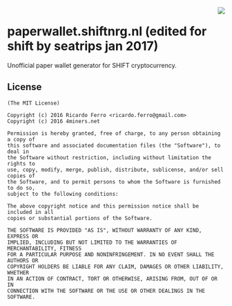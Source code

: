 
<img align="right" src="https://cdn.rawgit.com/feross/standard/master/badge.svg">

# paperwallet.shiftnrg.nl (edited for shift by seatrips jan 2017)

Unofficial paper wallet generator for SHIFT cryptocurrency.

## License

```
(The MIT License)

Copyright (c) 2016 Ricardo Ferro <ricardo.ferro@gmail.com>
Copyright (c) 2016 4miners.net

Permission is hereby granted, free of charge, to any person obtaining a copy of
this software and associated documentation files (the "Software"), to deal in
the Software without restriction, including without limitation the rights to
use, copy, modify, merge, publish, distribute, sublicense, and/or sell copies of
the Software, and to permit persons to whom the Software is furnished to do so,
subject to the following conditions:

The above copyright notice and this permission notice shall be included in all
copies or substantial portions of the Software.

THE SOFTWARE IS PROVIDED "AS IS", WITHOUT WARRANTY OF ANY KIND, EXPRESS OR
IMPLIED, INCLUDING BUT NOT LIMITED TO THE WARRANTIES OF MERCHANTABILITY, FITNESS
FOR A PARTICULAR PURPOSE AND NONINFRINGEMENT. IN NO EVENT SHALL THE AUTHORS OR
COPYRIGHT HOLDERS BE LIABLE FOR ANY CLAIM, DAMAGES OR OTHER LIABILITY, WHETHER
IN AN ACTION OF CONTRACT, TORT OR OTHERWISE, ARISING FROM, OUT OF OR IN
CONNECTION WITH THE SOFTWARE OR THE USE OR OTHER DEALINGS IN THE SOFTWARE.
```
